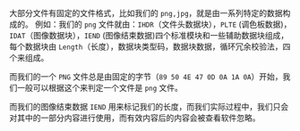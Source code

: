 大部分文件有固定的文件格式，比如我们的 `png,jpg`，就是由一系列特定的数据构成的。
例如：我们的 `png` 文件就由：`IHDR`（文件头数据块），`PLTE` (调色板数据)，`IDAT`（图像数据块），`IEND` (图像结束数据)四个标准模块和一些辅助数据块组成，每个数据块由 ``Length``（长度），数据块类型码，数据块数据，循环冗余校验法，四个来组成。

而我们的一个 `PNG` 文件总是由固定的字节（`89 50 4E 47 0D 0A 1A 0A`）开始，我们一般可以根据这个来判定一个文件是 `png` 文件。

而我们的图像结束数据 `IEND` 用来标记我们的长度，而我们实际过程中，我们只会对其中的一部分内容进行使用，而有效内容后的内容会被查看软件忽略。



